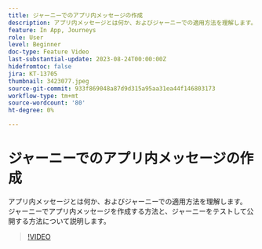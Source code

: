 ```yaml
---
title: ジャーニーでのアプリ内メッセージの作成
description: アプリ内メッセージとは何か、およびジャーニーでの適用方法を理解します。 ジャーニーでアプリ内メッセージを作成する方法と、ジャーニーをテストして公開する方法について説明します。
feature: In App, Journeys
role: User
level: Beginner
doc-type: Feature Video
last-substantial-update: 2023-08-24T00:00:00Z
hidefromtoc: false
jira: KT-13705
thumbnail: 3423077.jpeg
source-git-commit: 933f869048a87d9d315a95aa31ea44f146803173
workflow-type: tm+mt
source-wordcount: '80'
ht-degree: 0%

---
```



# ジャーニーでのアプリ内メッセージの作成

アプリ内メッセージとは何か、およびジャーニーでの適用方法を理解します。 ジャーニーでアプリ内メッセージを作成する方法と、ジャーニーをテストして公開する方法について説明します。

>[!VIDEO](https://video.tv.adobe.com/v/3423077/?learn=on)
